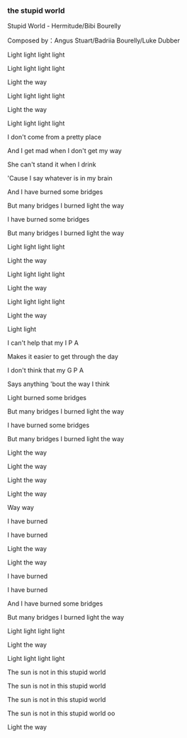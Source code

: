 
### the stupid world
<p data-v-70c14d74="" class="">
Stupid World - Hermitude/Bibi Bourelly
</p>
<p>Composed by：Angus Stuart/Badriia Bourelly/Luke Dubber</p>
<p>Light light light light</p>
<p data-v-70c14d74="" class="">Light light light light</p>
<p data-v-70c14d74="" class="">Light the way</p>
<p data-v-70c14d74="" class="">Light light light light</p>
<p data-v-70c14d74="" class="">Light the way</p>
<p data-v-70c14d74="" class="">Light light light light</p>
<p data-v-70c14d74="" class="">I don't come from a pretty place</p>
<p data-v-70c14d74="" class="">And I get mad when I don't get my way</p>
<p data-v-70c14d74="" class="">She can't stand it when I drink</p>
<p data-v-70c14d74="" class="">'Cause I say whatever is in my brain</p>
<p data-v-70c14d74="" class="">And I have burned some bridges</p>
<p data-v-70c14d74="" class="">But many bridges I burned light the way</p>
<p data-v-70c14d74="" class="">I have burned some bridges</p><p data-v-70c14d74="" class="">But many bridges I burned light the way</p><p data-v-70c14d74="" class="">Light light light light</p><p data-v-70c14d74="" class="">Light the way</p><p data-v-70c14d74="" class="">Light light light light</p><p data-v-70c14d74="" class="">Light the way</p><p data-v-70c14d74="" class="">Light light light light</p><p data-v-70c14d74="" class="">Light the way</p><p data-v-70c14d74="" class="">Light light</p><p data-v-70c14d74="" class="">I can't help that my I P A</p><p data-v-70c14d74="" class="">Makes it easier to get through the day</p><p data-v-70c14d74="" class="">I don't think that my G P A</p><p data-v-70c14d74="" class="">Says anything 'bout the way I think</p><p data-v-70c14d74="" class="">Light burned some bridges</p><p data-v-70c14d74="" class="">But many bridges I burned light the way</p><p data-v-70c14d74="" class="">I have burned some bridges</p><p data-v-70c14d74="" class="">But many bridges I burned light the way</p><p data-v-70c14d74="" class="">Light the way</p><p data-v-70c14d74="" class="">Light the way</p><p data-v-70c14d74="" class="">Light the way</p><p data-v-70c14d74="" class="">Light the way</p><p data-v-70c14d74="" class="">Way way</p><p data-v-70c14d74="" class="">I have burned</p><p data-v-70c14d74="" class="">I have burned</p><p data-v-70c14d74="" class="">Light the way</p><p data-v-70c14d74="" class="">Light the way</p><p data-v-70c14d74="" class="">I have burned</p><p data-v-70c14d74="" class="">I have burned</p><p data-v-70c14d74="" class="">And I have burned some bridges</p><p data-v-70c14d74="" class="">But many bridges I burned light the way</p><p data-v-70c14d74="" class="">Light light light light</p><p data-v-70c14d74="" class="">Light the way</p><p data-v-70c14d74="" class="">Light light light light</p><p data-v-70c14d74="" class="">The sun is not in this stupid world</p><p data-v-70c14d74="" class="">The sun is not in this stupid world</p><p data-v-70c14d74="" class="">The sun is not in this stupid world</p><p data-v-70c14d74="" class="">The sun is not in this stupid world oo</p><p data-v-70c14d74="" class="">Light the way</p>




